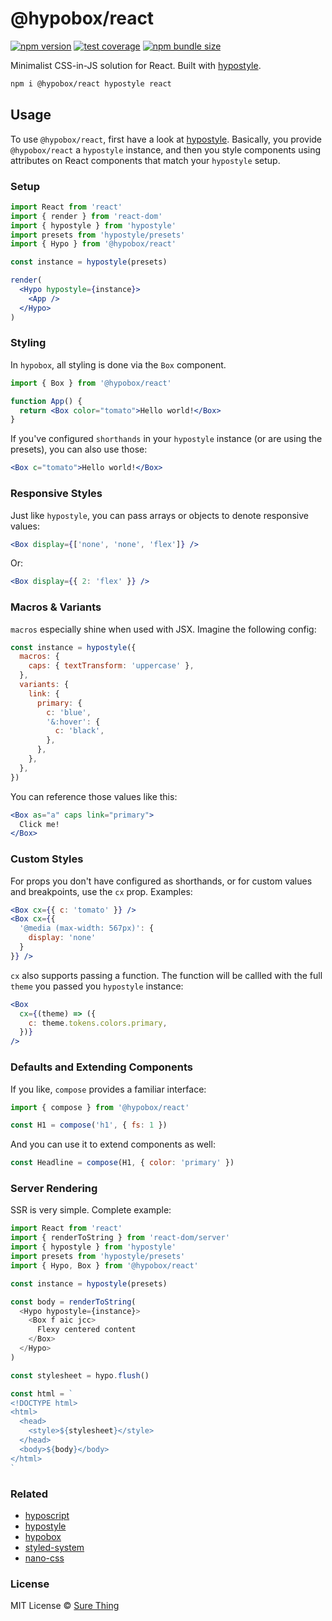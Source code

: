 # @hypobox/react

[![npm version](https://img.shields.io/npm/v/@hypobox/react?style=flat&colorA=4488FF&colorB=4488FF)](https://www.npmjs.com/package/@hypobox/react) [![test coverage](https://img.shields.io/coveralls/github/sure-thing/hypobox-react?style=flat&colorA=223355&colorB=223355)](https://coveralls.io/github/sure-thing/hypobox-react?branch=main) [![npm bundle size](https://badgen.net/bundlephobia/minzip/@hypobox/react?color=223355&labelColor=223355)](https://bundlephobia.com/result?p=@hypobox/react)

Minimalist CSS-in-JS solution for React. Built with
[hypostyle](https://github.com/sure-thing/hypostyle).

```bash
npm i @hypobox/react hypostyle react
```

## Usage

To use `@hypobox/react`, first have a look at
[hypostyle](https://github.com/sure-thing/hypostyle). Basically, you provide
`@hypobox/react` a `hypostyle` instance, and then you style components using attributes
on React components that match your `hypostyle` setup.

### Setup

```jsx
import React from 'react'
import { render } from 'react-dom'
import { hypostyle } from 'hypostyle'
import presets from 'hypostyle/presets'
import { Hypo } from '@hypobox/react'

const instance = hypostyle(presets)

render(
  <Hypo hypostyle={instance}>
    <App />
  </Hypo>
)
```

### Styling

In `hypobox`, all styling is done via the `Box` component.

```jsx
import { Box } from '@hypobox/react'

function App() {
  return <Box color="tomato">Hello world!</Box>
}
```

If you've configured `shorthands` in your `hypostyle` instance (or are using
the presets), you can also use those:

```jsx
<Box c="tomato">Hello world!</Box>
```

### Responsive Styles

Just like `hypostyle`, you can pass arrays or objects to denote responsive
values:

```jsx
<Box display={['none', 'none', 'flex']} />
```

Or:

```jsx
<Box display={{ 2: 'flex' }} />
```

### Macros & Variants

`macros` especially shine when used with JSX. Imagine the following config:

```jsx
const instance = hypostyle({
  macros: {
    caps: { textTransform: 'uppercase' },
  },
  variants: {
    link: {
      primary: {
        c: 'blue',
        '&:hover': {
          c: 'black',
        },
      },
    },
  },
})
```

You can reference those values like this:

```jsx
<Box as="a" caps link="primary">
  Click me!
</Box>
```

### Custom Styles

For props you don't have configured as shorthands, or for custom values and
breakpoints, use the `cx` prop. Examples:

```jsx
<Box cx={{ c: 'tomato' }} />
<Box cx={{
  '@media (max-width: 567px)': {
    display: 'none'
  }
}} />
```

`cx` also supports passing a function. The function will be
callled with the full `theme` you passed you `hypostyle` instance:

```jsx
<Box
  cx={(theme) => ({
    c: theme.tokens.colors.primary,
  })}
/>
```

### Defaults and Extending Components

If you like, `compose` provides a familiar interface:

```javascript
import { compose } from '@hypobox/react'

const H1 = compose('h1', { fs: 1 })
```

And you can use it to extend components as well:

```javascript
const Headline = compose(H1, { color: 'primary' })
```

### Server Rendering

SSR is very simple. Complete example:

```javascript
import React from 'react'
import { renderToString } from 'react-dom/server'
import { hypostyle } from 'hypostyle'
import presets from 'hypostyle/presets'
import { Hypo, Box } from '@hypobox/react'

const instance = hypostyle(presets)

const body = renderToString(
  <Hypo hypostyle={instance}>
    <Box f aic jcc>
      Flexy centered content
    </Box>
  </Hypo>
)

const stylesheet = hypo.flush()

const html = `
<!DOCTYPE html>
<html>
  <head>
    <style>${stylesheet}</style>
  </head>
  <body>${body}</body>
</html>
`
```

### Related

- [hyposcript](https://github.com/sure-thing/hyposcript)
- [hypostyle](https://github.com/sure-thing/hypostyle)
- [hypobox](https://github.com/sure-thing/hypobox)
- [styled-system](https://github.com/styled-system/styled-system)
- [nano-css](https://github.com/streamich/nano-css)

### License

MIT License © [Sure Thing](https://github.com/sure-thing)
